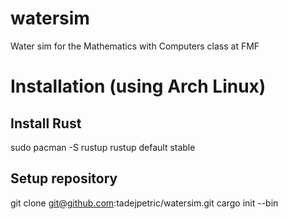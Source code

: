 # watersim
Water sim for the Mathematics with Computers class at FMF

# Installation (using Arch Linux)
## Install Rust
sudo pacman -S rustup
rustup default stable
## Setup repository
git clone git@github.com:tadejpetric/watersim.git
cargo init --bin

